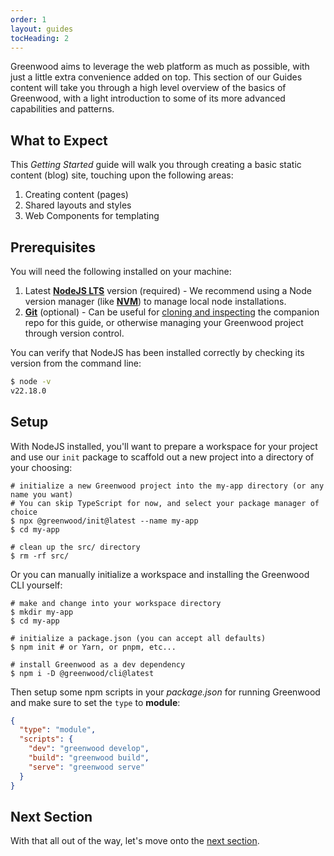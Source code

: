 ```yaml
---
order: 1
layout: guides
tocHeading: 2
---
```


<app-heading-box heading="Getting Started">
  <p>Greenwood aims to leverage the web platform as much as possible, with just a little extra convenience added on top.  This section of our Guides content will take you through a high level overview of the basics of Greenwood, with a light introduction to some of its more advanced capabilities and patterns.</p>
</app-heading-box>

## What to Expect

This _Getting Started_ guide will walk you through creating a basic static content (blog) site, touching upon the following areas:

1. Creating content (pages)
1. Shared layouts and styles
1. Web Components for templating

## Prerequisites

You will need the following installed on your machine:

1. Latest [**NodeJS LTS**](https://nodejs.org/en/download) version (required) - We recommend using a Node version manager (like [**NVM**](https://github.com/nvm-sh/nvm)) to manage local node installations.
1. [**Git**](https://git-scm.com/) (optional) - Can be useful for [cloning and inspecting](https://github.com/ProjectEvergreen/greenwood-getting-started) the companion repo for this guide, or otherwise managing your Greenwood project through version control.

You can verify that NodeJS has been installed correctly by checking its version from the command line:

```bash
$ node -v
v22.18.0
```

## Setup

With NodeJS installed, you'll want to prepare a workspace for your project and use our `init` package to scaffold out a new project into a directory of your choosing:

<!-- prettier-ignore-start -->
<app-ctc-block variant="shell" paste-contents="npx @greenwood/init@latest">

  ```shell
  # initialize a new Greenwood project into the my-app directory (or any name you want)
  # You can skip TypeScript for now, and select your package manager of choice
  $ npx @greenwood/init@latest --name my-app
  $ cd my-app

  # clean up the src/ directory
  $ rm -rf src/
  ```

</app-ctc-block>

<!-- prettier-ignore-end -->

Or you can manually initialize a workspace and installing the Greenwood CLI yourself:

```shell
# make and change into your workspace directory
$ mkdir my-app
$ cd my-app

# initialize a package.json (you can accept all defaults)
$ npm init # or Yarn, or pnpm, etc...

# install Greenwood as a dev dependency
$ npm i -D @greenwood/cli@latest
```

Then setup some npm scripts in your _package.json_ for running Greenwood and make sure to set the `type` to **module**:

<!-- prettier-ignore-start -->

<app-ctc-block variant="snippet" heading="package.json">

  ```json
  {
    "type": "module",
    "scripts": {
      "dev": "greenwood develop",
      "build": "greenwood build",
      "serve": "greenwood serve"
    }
  }
  ```

</app-ctc-block>

<!-- prettier-ignore-end -->

<!-- Looking for Stackblitz alternatives -->
<!-- https://github.com/ProjectEvergreen/www.greenwoodjs.dev/discussions/248 -->

<!-- ## Jump Right In

If you want to jump to the final results right away, you can browse [the companion repo](https://github.com/ProjectEvergreen/greenwood-getting-started) or play around with it directly in your browser on [Stackblitz](https://stackblitz.com/github/projectevergreen/greenwood-getting-started).

<iframe class="stackblitz" src="https://stackblitz.com/github/projectevergreen/greenwood-getting-started?embed=1" loading="lazy"></iframe>

-->

## Next Section

With that all out of the way, let's move onto the [next section](/guides/getting-started/key-concepts/).

